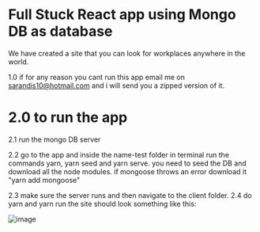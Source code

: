 # Full Stuck React app using Mongo DB as database
We have created a site that you can look for workplaces anywhere in the world. 

1.0 if for any reason you cant run this app email me on sarandis10@hotmail.com and i will send you a zipped version of it. 

# 2.0 to run the app
2.1 run the mongo DB server

2.2 go to the app and inside the name-test folder in terminal run the commands yarn, yarn seed and yarn serve.
you need to seed the DB and download all the node modules. 
if mongoose throws an error download it "yarn add mongoose"

2.3 make sure the server runs and then navigate to the client folder.
2.4 do yarn and yarn run the site should look something like this:

![image](https://user-images.githubusercontent.com/43549151/126072204-05d4e2b8-65bc-4da5-a3fb-95f50ec03631.png)


